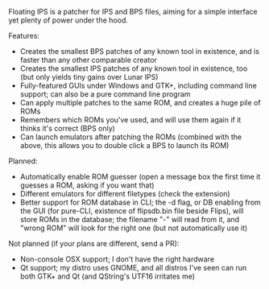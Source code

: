 Floating IPS is a patcher for IPS and BPS files, aiming for a simple interface yet plenty of power under the hood.

Features:
- Creates the smallest BPS patches of any known tool in existence, and is faster than any other comparable creator
- Creates the smallest IPS patches of any known tool in existence, too (but only yields tiny gains over Lunar IPS)
- Fully-featured GUIs under Windows and GTK+, including command line support; can also be a pure command line program
- Can apply multiple patches to the same ROM, and creates a huge pile of ROMs
- Remembers which ROMs you've used, and will use them again if it thinks it's correct (BPS only)
- Can launch emulators after patching the ROMs (combined with the above, this allows you to double click a BPS to launch its ROM)

Planned:
- Automatically enable ROM guesser (open a message box the first time it guesses a ROM, asking if you want that)
- Different emulators for different filetypes (check the extension)
- Better support for ROM database in CLI; the -d flag, or DB enabling from the GUI (for pure-CLI, existence of flipsdb.bin file beside Flips), will store ROMs in the database; the filename "-" will read from it, and "wrong ROM" will look for the right one (but not automatically use it)

Not planned (if your plans are different, send a PR):
- Non-console OSX support; I don't have the right hardware
- Qt support; my distro uses GNOME, and all distros I've seen can run both GTK+ and Qt (and QString's UTF16 irritates me)
